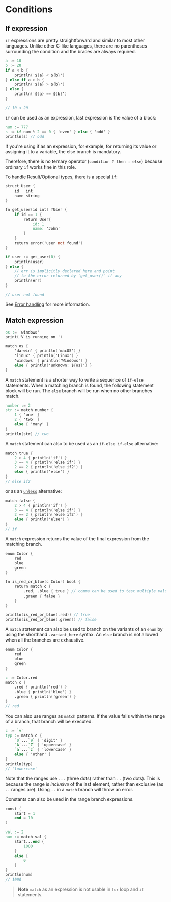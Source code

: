 # Conditions

## If expression

`if` expressions are pretty straightforward and similar to most other languages.
Unlike other C-like languages, there are no parentheses surrounding the condition and the braces are always required.

```v play
a := 10
b := 20
if a < b {
	println('${a} < ${b}')
} else if a > b {
	println('${a} > ${b}')
} else {
	println('${a} == ${b}')
}

// 10 < 20
```

`if` can be used as an expression, last expression is the value of a block:

```v play
num := 777
s := if num % 2 == 0 { 'even' } else { 'odd' }
println(s) // odd
```

If you're using if as an expression, for example, for returning its value or assigning
it to a variable, the else branch is mandatory.

Therefore, there is no ternary operator (`condition ? then : else`) because ordinary `if` works fine in this role.

To handle Result/Optional types, there is a special `if`:

```v play
struct User {
	id   int
	name string
}

fn get_user(id int) ?User {
	if id == 1 {
		return User{
			id: 1
			name: 'John'
		}
	}
	return error('user not found')
}

if user := get_user(0) {
	println(user)
} else {
	// err is implicitly declared here and point
	// to the error returned by `get_user()` if any
	println(err)
}

// user not found
```

See [Error handling](../error-handling.md) for more information.

## Match expression

```v play
os := 'windows'
print('V is running on ')

match os {
	'darwin' { println('macOS') }
	'linux' { println('Linux') }
	'windows' { println('Windows') }
	else { println('unknown: ${os}') }
}
```

A `match` statement is a shorter way to write a sequence of `if-else` statements.
When a matching branch is found, the following statement block will be run.
The `else` branch will be run when no other branches match.

```v play
number := 2
str := match number {
	1 { 'one' }
	2 { 'two' }
	else { 'many' }
}
println(str) // two
```

A `match` statement can also to be used as an `if-else if-else` alternative:

```v play
match true {
	2 > 4 { println('if') }
	3 == 4 { println('else if') }
	2 == 2 { println('else if2') }
	else { println('else') }
}
// else if2
```

or as an [`unless`](https://www.tutorialspoint.com/ruby/ruby_if_else.htm) alternative:

```v play
match false {
	2 > 4 { println('if') }
	3 == 4 { println('else if') }
	2 == 2 { println('else if2') }
	else { println('else') }
}
// if
```

A `match` expression returns the value of the final expression from the matching branch.

```v play
enum Color {
	red
	blue
	green
}

fn is_red_or_blue(c Color) bool {
	return match c {
		.red, .blue { true } // comma can be used to test multiple values
		.green { false }
	}
}

println(is_red_or_blue(.red)) // true
println(is_red_or_blue(.green)) // false
```

A `match` statement can also be used to branch on the variants of an `enum`
by using the shorthand `.variant_here` syntax.
An `else` branch is not allowed when all the branches are exhaustive.

```v play
enum Color {
	red
	blue
	green
}

c := Color.red
match c {
	.red { println('red') }
	.blue { println('blue') }
	.green { println('green') }
}
// red
```

You can also use ranges as `match` patterns.
If the value falls within the range of a branch, that branch will be executed.

```v play
c := `v`
typ := match c {
	`0`...`9` { 'digit' }
	`A`...`Z` { 'uppercase' }
	`a`...`z` { 'lowercase' }
	else { 'other' }
}
println(typ)
// 'lowercase'
```

Note that the ranges use `...` (three dots) rather than `..` (two dots).
This is because the range is *inclusive* of the last element, rather than exclusive
(as `..` ranges are).
Using `..` in a `match` branch will throw an error.

Constants can also be used in the range branch expressions.

```v play
const (
	start = 1
    end = 10
)

val := 2
num := match val {
	start...end {
		1000
	}
	else {
		0
	}
}
println(num)
// 1000
```

> **Note**
> `match` as an expression is not usable in `for` loop and `if` statements.
